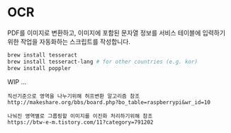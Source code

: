 # OCR

PDF를 이미지로 변환하고, 이미지에 포함된 문자열 정보를 서비스 테이블에 입력하기 위한 작업을 자동화하는 스크립트를 작성합니다.

```bash
brew install tesseract
brew install tesseract-lang # for other countries (e.g. kor)
brew install poppler
```

WIP
...

```text
직선기준으로 영역을 나누기위해 허프변환 알고리즘 참조
http://makeshare.org/bbs/board.php?bo_table=raspberrypi&wr_id=10

나눠진 영역별로 그룹핑할 이미지를 이진화 처리하기위해 참조
https://btw-e-m.tistory.com/11?category=791202
```

